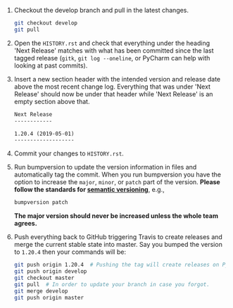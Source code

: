 1. Checkout the develop branch and pull in the latest changes.

   ```bash
   git checkout develop
   git pull
   ```

2. Open the `HISTORY.rst` and check that everything under the heading 'Next Release' matches with what has been 
   committed since the last tagged release (`gitk`, `git log --oneline`, or PyCharm can help with looking at past 
   commits).

3. Insert a new section header with the intended version and release date above the most recent change log. 
   Everything that was under 'Next Release' should now be under that header while 'Next Release' is an empty 
   section above that.

   ```rst
   Next Release
   ------------

   1.20.4 (2019-05-01)
   -------------------
   ```

4. Commit your changes to `HISTORY.rst`.

5. Run bumpversion to update the version information in files and automatically tag the commit. When you run 
   bumpversion you have the option to increase the `major`, `minor`, or `patch` part of the version. **Please 
   follow the standards for [semantic versioning](https://semver.org/)**, e.g.,

   ```bash
   bumpversion patch
   ```

   **The major version should never be increased unless the whole team agrees.**

6. Push everything back to GitHub triggering Travis to create releases and merge the current stable state into 
   master. Say you bumped the version to `1.20.4` then your commands will be:

   ```bash
   git push origin 1.20.4  # Pushing the tag will create releases on PyPi and GitHub.
   git push origin develop
   git checkout master
   git pull  # In order to update your branch in case you forgot.
   git merge develop
   git push origin master
   ```
